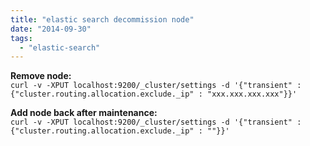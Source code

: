 ```yaml
---
title: "elastic search decommission node"
date: "2014-09-30"
tags:
  - "elastic-search"
---
```


**Remove node:**\
`curl -v -XPUT localhost:9200/_cluster/settings -d '{"transient" :{"cluster.routing.allocation.exclude._ip" : "xxx.xxx.xxx.xxx"}}'`

**Add node back after maintenance:**\
`curl -v -XPUT localhost:9200/_cluster/settings -d '{"transient" :{"cluster.routing.allocation.exclude._ip" : ""}}'`
